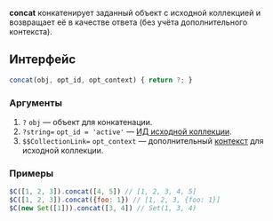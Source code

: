 **concat** конкатенирует заданный объект с исходной коллекцией и возвращает её в качестве ответа (без учёта дополнительного контекста).

## Интерфейс

```js
concat(obj, opt_id, opt_context) { return ?; }
```

### Аргументы

1. `?` `obj` — объект для конкатенации.
2. `?string=` `opt_id = 'active'` — [ИД исходной коллекции](https://github.com/kobezzza/Collection/wiki/%D0%95%D0%B4%D0%B8%D0%BD%D1%8B%D0%B9-%D0%B8%D0%BD%D1%82%D0%B5%D1%80%D1%84%D0%B5%D0%B9%D1%81-%D0%B8%D1%82%D0%B5%D1%80%D0%B0%D1%82%D0%BE%D1%80%D0%BE%D0%B2#id).
3. `$$CollectionLink=` `opt_context` — дополнительный [контекст](https://github.com/kobezzza/Collection/wiki/%D0%95%D0%B4%D0%B8%D0%BD%D1%8B%D0%B9-%D0%B8%D0%BD%D1%82%D0%B5%D1%80%D1%84%D0%B5%D0%B9%D1%81-%D0%B8%D1%82%D0%B5%D1%80%D0%B0%D1%82%D0%BE%D1%80%D0%BE%D0%B2#context) для исходной коллекции.

### Примеры

```js
$C([1, 2, 3]).concat([4, 5]) // [1, 2, 3, 4, 5]
$C([1, 2, 3]).concat({foo: 1}) // [1, 2, 3, {foo: 1}]
$C(new Set([1])).concat([3, 4]) // Set(1, 3, 4)
```